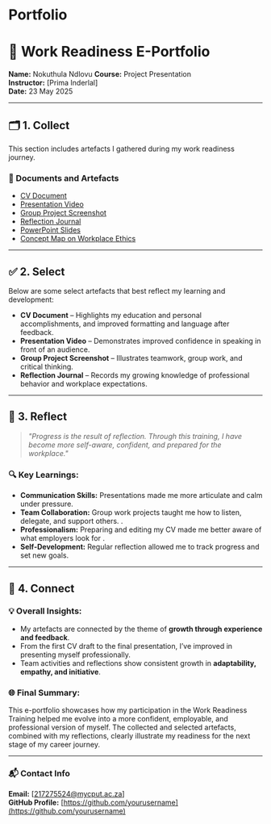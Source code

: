 # Portfolio
# 🌟 Work Readiness E-Portfolio
**Name:** Nokuthula Ndlovu
**Course:** Project Presentation  
**Instructor:** [Prima Inderlal]  
**Date:** 23 May 2025  

---

## 🗂️ 1. Collect
This section includes artefacts I gathered during my work readiness journey.

### 📄 Documents and Artefacts
- [CV Document](./documents/Pilar_CV.pdf)
- [Presentation Video](https://youtu.be/example-presentation)
- [Group Project Screenshot](./images/group_project.png)
- [Reflection Journal](./documents/reflection_journal.md)
- [PowerPoint Slides](./documents/soft_skills_presentation.pdf)
- [Concept Map on Workplace Ethics](./images/workplace_ethics_map.jpg)

---

## ✅ 2. Select
Below are some select artefacts that best reflect my learning and development:

- **CV Document** – Highlights my education and personal accomplishments, and improved formatting and language after feedback.
- **Presentation Video** – Demonstrates improved confidence in speaking in front of an audience.
- **Group Project Screenshot** – Illustrates teamwork, group work, and critical thinking.
- **Reflection Journal** – Records my growing knowledge of professional behavior and workplace expectations.

---

## 🧠 3. Reflect
> *"Progress is the result of reflection. Through this training, I have become more self-aware, confident, and prepared for the workplace."*

### 🔍 Key Learnings:
- **Communication Skills:** Presentations made me more articulate and calm under pressure.
- **Team Collaboration:** Group work projects taught me how to listen, delegate, and support others. .
- **Professionalism:** Preparing and editing my CV made me better aware of what employers look for .
- **Self-Development:** Regular reflection allowed me to track progress and set new goals.

---

## 🔗 4. Connect
### 💡 Overall Insights:
- My artefacts are connected by the theme of **growth through experience and feedback**.
- From the first CV draft to the final presentation, I’ve improved in presenting myself professionally.
- Team activities and reflections show consistent growth in **adaptability, empathy, and initiative**.

### 🌐 Final Summary:
This e-portfolio showcases how my participation in the Work Readiness Training helped me evolve into a more confident, employable, and professional version of myself. The collected and selected artefacts, combined with my reflections, clearly illustrate my readiness for the next stage of my career journey.

---

### 📬 Contact Info
**Email:** [217275524@mycput.ac.za]  
**GitHub Profile:** [https://github.com/yourusername](https://github.com/yourusername)
